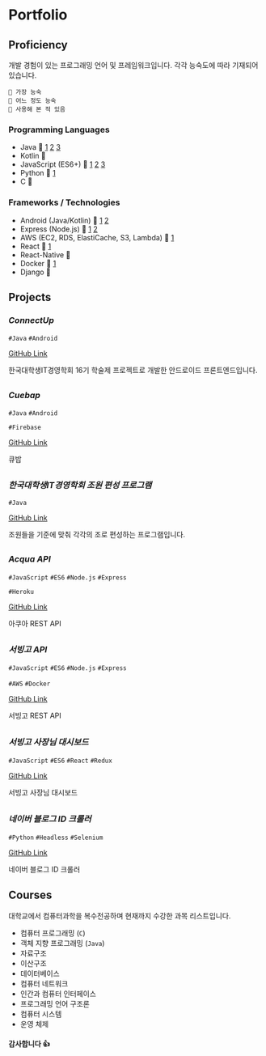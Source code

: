# Portfolio



## Proficiency
개발 경험이 있는 프로그래밍 언어 및 프레임워크입니다. 
각각 능숙도에 따라 기재되어 있습니다.
```
🥇 가장 능숙
🥈 어느 정도 능숙
🥉 사용해 본 적 있음
```

### Programming Languages
- Java 🥇 [1](#connectup) [2](#cuebap) [3](#한국대학생IT경영학회-조원-편성-프로그램) 
- Kotlin 🥇
- JavaScript (ES6+) 🥇 [1](#acqua-api) [2](#서빙고-api) [3](#서빙고-사장님-대시보드)
- Python 🥇 [1](#네이버-블로그-ID-크롤러)
- C 🥈

### Frameworks / Technologies
- Android (Java/Kotlin) 🥇 [1](#connectup) [2](#cuebap)
- Express (Node.js) 🥇 [1](#acqua-api) [2](#서빙고-api)
- AWS (EC2, RDS, ElastiCache, S3, Lambda) 🥈 [1](#서빙고-api)
- React 🥈 [1](#서빙고-사장님-대시보드)
- React-Native 🥈
- Docker 🥉 [1](#서빙고-api)
- Django 🥉



## Projects

### _ConnectUp_
`#Java` `#Android`

[GitHub Link](https://github.com/etture/ConnectUp)

한국대학생IT경영학회 16기 학술제 프로젝트로 개발한 안드로이드 프론트엔드입니다. 
## 

### _Cuebap_
`#Java` `#Android`

`#Firebase`

[GitHub Link](https://github.com/etture/Cuebap)

큐밥
##

### _한국대학생IT경영학회 조원 편성 프로그램_ 
`#Java`

[GitHub Link](https://github.com/etture/KUSITMS-MemberSorter)

조원들을 기준에 맞춰 각각의 조로 편성하는 프로그램입니다.
##

### _Acqua API_
`#JavaScript` `#ES6` `#Node.js` `#Express`

`#Heroku`

[GitHub Link](https://github.com/etture/acqua-api)

아쿠아 REST API
##

### _서빙고 API_
`#JavaScript` `#ES6` `#Node.js` `#Express`

`#AWS` `#Docker`

[GitHub Link](https://github.com/etture/servinggo-api)

서빙고 REST API
##

### _서빙고 사장님 대시보드_
`#JavaScript` `#ES6` `#React` `#Redux`

[GitHub Link](https://github.com/etture/servinggo-merchant)

서빙고 사장님 대시보드
##

### _네이버 블로그 ID 크롤러_
`#Python` `#Headless` `#Selenium`

[GitHub Link](https://github.com/etture/Keyword_Id_Extractor)

네이버 블로그 ID 크롤러


## Courses
대학교에서 컴퓨터과학을 복수전공하며 현재까지 수강한 과목 리스트입니다.

- 컴퓨터 프로그래밍 (`C`)
- 객체 지향 프로그래밍 (`Java`)
- 자료구조
- 이산구조
- 데이터베이스
- 컴퓨터 네트워크
- 인간과 컴퓨터 인터페이스
- 프로그래밍 언어 구조론
- 컴퓨터 시스템
- 운영 체제


#### 감사합니다 👍
